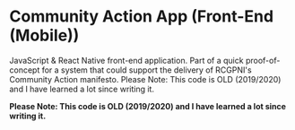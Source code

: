 # Community Action App (Front-End (Mobile))
JavaScript & React Native front-end application. Part of a quick proof-of-concept for a system that could support the delivery of RCGPNI's Community Action manifesto. Please Note: This code is OLD (2019/2020) and I have learned a lot since writing it.

**Please Note: This code is OLD (2019/2020) and I have learned a lot since writing it.**
